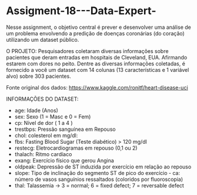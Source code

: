 # Assigment-18---Data-Expert-
Nesse assignment, o objetivo central é prever e desenvolver  uma análise de um problema envolvendo a predição de doenças coronárias (do coração) utilizando um dataset público.


O PROJETO:
Pesquisadores coletaram diversas informações sobre pacientes que deram entradas em hospitais de Cleveland, EUA. Afirmando estarem com dores no peito. Dentre as diversas informações coletadas, é fornecido a você um dataset com 14 colunas (13 características e 1 variável alvo) sobre 303 pacientes.

Fonte original dos dados:
https://www.kaggle.com/ronitf/heart-disease-uci


INFORMAÇÕES DO DATASET:
- age: Idade (Anos)
- sex: Sexo (1 = Masc e 0 = Fem)
- cp: Nível de dor ( 1 a 4 )
- trestbps: Pressão sanguínea em Repouso
- chol: colesterol em mg/dl:
- fbs: Fasting Blood Sugar (Teste diabético) > 120 mg/dl
- restecg: Eletrocardiogramas em repouso (0,1 ou 2)
- thalach: Ritmo cardíaco
- exang: Exercício físico que gerou Angina
- oldpeak: Depressão de ST induzida por exercício em relação ao repouso
- slope: Tipo de inclinação do segmento ST de pico do exercício - ca: número de vasos sanguínios ressaltados (coloridos por fluoroscopia)
- thal: Talassemia -> 3 = normal; 6 = fixed defect; 7 = reversable defect
